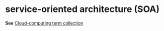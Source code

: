# service-oriented architecture (SOA)

**See** [Cloud-computing term collection](~/a-z-word-list-term-collections/term-collections/cloud-computing-terms.md)
